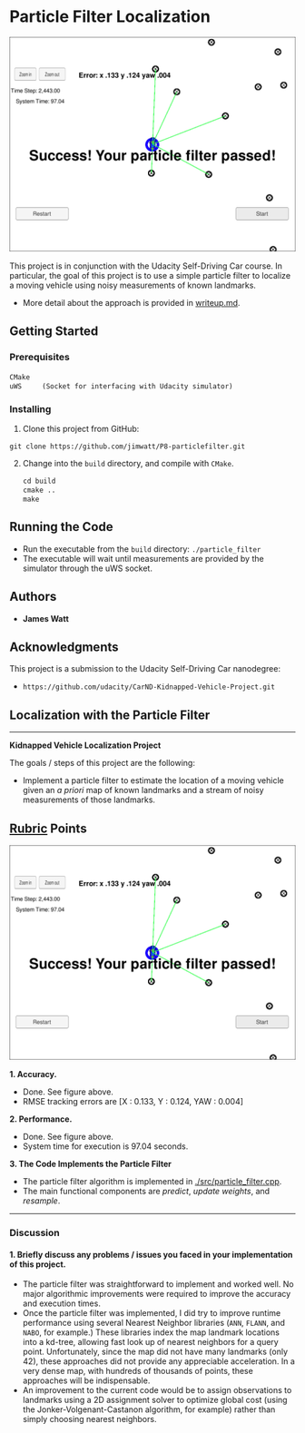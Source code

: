 # Particle Filter Localization

![alt text][image1]

This project is in conjunction with the Udacity Self-Driving Car course.  In particular, the goal of this project is to use a simple particle filter to localize a moving vehicle using noisy measurements of known landmarks. 

* More detail about the approach is provided in [writeup.md](./writeup.md).

## Getting Started

### Prerequisites

```
CMake
uWS		(Socket for interfacing with Udacity simulator)	
```

### Installing

1. Clone this project from GitHub:

```
git clone https://github.com/jimwatt/P8-particlefilter.git
```

2. Change into the `build` directory, and compile with `CMake`.

   ```
   cd build
   cmake ..
   make
   ```

## Running the Code

* Run the executable from the `build` directory:
  ```./particle_filter```
* The executable will wait until measurements are provided by the simulator through the uWS socket.





## Authors

* **James Watt**

<!--## License

This project is licensed under the MIT License - see the [LICENSE.md](LICENSE.md) file for details-->

## Acknowledgments
This project is a submission to the Udacity Self-Driving Car nanodegree:

* ```
  https://github.com/udacity/CarND-Kidnapped-Vehicle-Project.git
  ```

## Localization with the Particle Filter

------

**Kidnapped Vehicle Localization Project**

The goals / steps of this project are the following:

- Implement a particle filter to estimate the location of a moving vehicle given an *a priori* map of known landmarks and a stream of noisy measurements of those landmarks.

[//]: #	"Image References"
[image1]: ./particlefilter.png

## [Rubric](https://review.udacity.com/#!/rubrics/513/view) Points

![alt text][image1]

**1. Accuracy.**

- Done.  See figure above.
- RMSE tracking errors are [X : 0.133, Y : 0.124, YAW : 0.004]

**2. Performance.**

- Done.  See figure above.
- System time for execution is 97.04 seconds.

**3. The Code Implements the Particle Filter**

- The particle filter algorithm is implemented in [./src/particle_filter.cpp](./src/particle_filter.cpp).
- The main functional components are *predict*, *update weights*, and *resample*.

------

### Discussion

#### 1. Briefly discuss any problems / issues you faced in your implementation of this project.  

- The particle filter was straightforward to implement and worked well.  No major algorithmic improvements were required to improve the accuracy and execution times.
- Once the particle filter was implemented, I did try to improve runtime performance using several Nearest Neighbor libraries (`ANN`, `FLANN`,  and `NABO`, for example.)  These libraries index the map landmark locations into a kd-tree, allowing fast look up of nearest neighbors for a query point. Unfortunately, since the map did not have many landmarks (only 42), these approaches did not provide any appreciable acceleration.  In a very dense map, with hundreds of thousands of points, these approaches will be indispensable.
- An improvement to the current code would be to assign observations to landmarks using a 2D assignment solver to optimize global cost (using the Jonker-Volgenant-Castanon algorithm, for example) rather than simply choosing nearest neighbors.

